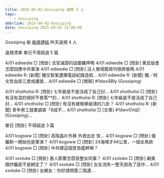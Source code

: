```yaml
---
title: 2025-04-02-Gossiping 違規 4 人
tags:
    - Gossiping
abbrlink: 2025-04-02-Gossiping
date: Gossiping-2025-04-02 12:00:00
---
```

Gossiping 板 [板規連結](https://www.ptt.cc/bbs/Gossiping/M.1637425085.A.07D.html)
昨天違規 4 人
<!-- more -->

違規清單
單日不得超過 5 篇

4/01 edieedie □ [問卦] 法官滅證的話要羈押嗎
4/01 edieedie □ [問卦] 軍武版會怎麼回應中共軍演
4/01 edieedie □ [問卦] 沒人覺得鏡周刊很誇張嗎
4/01 edieedie R: [新聞] 鍾文智案遭爆電話紀錄造假…
4/01 edieedie R: [新聞] 獨／柯文哲血尿三度戒護就…
4/01 edieedie □ [閒聊] #1dwx5BIy (Gossiping)

4/01 shotholisi R: [問卦] 七年級是不是活成了自己討…
4/01 shotholisi □ [問卦] 有沒有混的很好不會罵**的…
4/01 shotholisi R: [問卦] 七年級是不是活成了自己討…
4/01 shotholisi □ [問卦] 有沒有被檢舉崩潰的八卦？
4/01 shotholisi R: [新聞] 青年勞工就業調查「8成不…
4/01 shotholisi □ [文章] #1dwvGVqD (Gossiping)…

單日 [問卦] 不得超過 3 篇

4/01 kogsww □ [問卦] 高階晶片外移 外資出走 恢…
4/01 kogsww □ [問卦] 俄羅斯一開始也是軍演？
4/01 kogsww □ [問卦] 24海哩才44公里，一個全馬欸
4/01 kogsww □ [問卦] 中共建這個登島艦幹嘛？

4/01 xxxluke □ [問卦] 愚人節要怎麼惡整女同事？
4/01 xxxluke □ [問卦] 網美跟詐騙是不是綁定了？
4/01 xxxluke □ [問卦] 女友消失一整天說為了惡作…
4/01 xxxluke □ [問卦] 女網友：你好請問簽二階連…